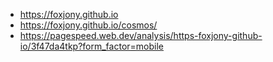 - https://foxjony.github.io
- https://foxjony.github.io/cosmos/
- https://pagespeed.web.dev/analysis/https-foxjony-github-io/3f47da4tkp?form_factor=mobile
